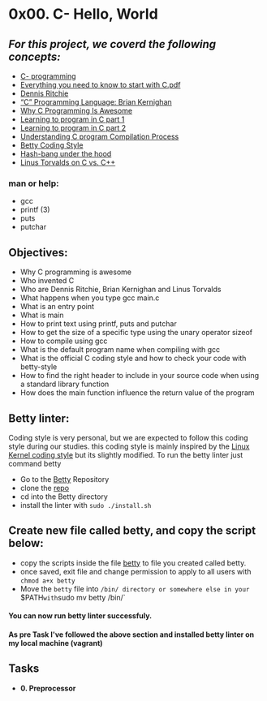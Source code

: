 # 0x00. C- Hello, World
## _For this project, we coverd the following concepts:_
- [C- programming](https://s3.amazonaws.com/alx-intranet.hbtn.io/uploads/misc/2022/4/e0ccf91eec6b977a9e00ed384dc285df9c2772e3.pdf?X-Amz-Algorithm=AWS4-HMAC-SHA256&X-Amz-Credential=AKIARDDGGGOUSBVO6H7D%2F20220807%2Fus-east-1%2Fs3%2Faws4_request&X-Amz-Date=20220807T103314Z&X-Amz-Expires=86400&X-Amz-SignedHeaders=host&X-Amz-Signature=1e964e78fae577e13435113615556da1c6c3f011f9235003c64bf4d3c99a0be3)
- [Everything you need to know to start with C.pdf](https://s3.amazonaws.com/alx-intranet.hbtn.io/uploads/misc/2022/4/e0ccf91eec6b977a9e00ed384dc285df9c2772e3.pdf?X-Amz-Algorithm=AWS4-HMAC-SHA256&X-Amz-Credential=AKIARDDGGGOUSBVO6H7D%2F20220727%2Fus-east-1%2Fs3%2Faws4_request&X-Amz-Date=20220727T193030Z&X-Amz-Expires=86400&X-Amz-SignedHeaders=host&X-Amz-Signature=9584aa4ed7675a90914aad1c0e2d2bc2be3f9277e216fe38606891120107e799)
- [Dennis Ritchie](https://en.wikipedia.org/wiki/Dennis_Ritchie)
- [“C” Programming Language: Brian Kernighan](https://www.youtube.com/watch?v=de2Hsvxaf8M)
- [Why C Programming Is Awesome](https://www.youtube.com/watch?v=smGalmxPVYc)
- [Learning to program in C part 1](https://www.youtube.com/watch?v=rk2fK2IIiiQ)
- [Learning to program in C part 2](https://www.youtube.com/watch?v=FwpP_MsZWnU)
- [Understanding C program Compilation Process](https://www.youtube.com/watch?v=VDslRumKvRA)
- [Betty Coding Style](https://github.com/holbertonschool/Betty/wiki)
- [Hash-bang under the hood](https://twitter.com/unix_byte/status/1024147947393495040?s=21)
- [Linus Torvalds on C vs. C++](http://harmful.cat-v.org/software/c++/linus)
### man or help:
- gcc 
- printf (3)
- puts
- putchar
## Objectives:
- Why C programming is awesome
- Who invented C
- Who are Dennis Ritchie, Brian Kernighan and Linus Torvalds
- What happens when you type gcc main.c
- What is an entry point
- What is main
- How to print text using printf, puts and putchar
- How to get the size of a specific type using the unary operator sizeof
- How to compile using gcc
- What is the default program name when compiling with gcc
- What is the official C coding style and how to check your code with betty-style
- How to find the right header to include in your source code when using a standard library function
- How does the main function influence the return value of the program

## Betty linter:
Coding style is very personal, but we are expected to follow this coding style during our studies. this coding style is mainly inspired by the [Linux Kernel coding style](https://git.kernel.org/pub/scm/linux/kernel/git/torvalds/linux.git/plain/Documentation/process/coding-style.rst) but its slightly modified.
To run the betty linter just command betty <filename>
- Go to the [Betty](https://github.com/holbertonschool/Betty) Repository
- clone the [repo](https://github.com/holbertonschool/Betty)
- cd into the Betty directory
- install the linter with `sudo ./install.sh`
## Create new file called betty, and copy the script below:
- copy the scripts inside the file [betty](https://github.com/henicodes/Resources/blob/main/betty) to file you created called betty.
- once saved, exit file and change permission to apply to all users with `chmod a+x betty`
- Move the `betty` file into `/bin/ directory or somewhere else in your `$PATH` with `sudo mv betty /bin/`
#### You can now run betty linter successfuly.
#### As pre Task I've followed the above section and installed betty linter on my local machine (vagrant)
## Tasks
- **0. Preprocessor**

